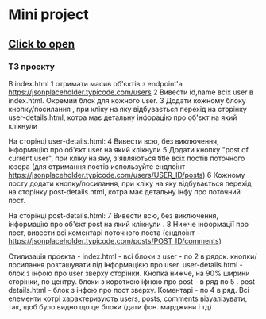# Mini project
## [Click to open](https://psiuk1741.github.io/dec-2022-js-project/)

### ТЗ проекту

В index.html
1 отримати масив об'єктів з endpoint'а https://jsonplaceholder.typicode.com/users
2 Вивести id,name всіх user в index.html. Окремий блок для кожного user.
3 Додати кожному блоку кнопку/посилання , при кліку на яку відбувається перехід  на сторінку user-details.html, котра має детальну інфорацію про об'єкт на який клікнули


На сторінці user-details.html:
4 Вивести всю, без виключення, інформацію про об'єкт user на який клікнули
5 Додати кнопку "post of current user", при кліку на яку, з'являються title всіх постів поточного юзера
(для отримання постів используйте ендпоінт https://jsonplaceholder.typicode.com/users/USER_ID/posts)
6 Кожному посту додати кнопку/посилання, при кліку на яку відбувається перехід на сторінку post-details.html, котра має детальну інфу про поточний пост.

На сторінці post-details.html:
7 Вивести всю, без виключення, інформацію про об'єкт post на який клікнули .
8 Нижче інформації про пост, вивести всі коментарі поточного поста (ендпоінт  - https://jsonplaceholder.typicode.com/posts/POST_ID/comments)

Стилизація проєкта -
index.html - всі блоки з user - по 2 в рядок. кнопки/посилання розташувати під інформацією про user.
user-details.html - блок з інфою про user зверху сторінки. Кнопка нижче, на 90% ширини сторінки, по центру.
блоки з короткою іфною про post - в ряд по 5 .
post-details.html - блок з інфою про пост зверху. Коментарі - по 4 в ряд.
Всі елементи котрі характеризують users, posts, comments візуалізувати, так, щоб було видно що це блоки (дати фон. марджини і тд)
